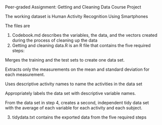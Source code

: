 Peer-graded Assignment: Getting and Cleaning Data Course Project


The working dataset is 
Human Activity Recognition Using Smartphones


The files are
1.	Codebook.md describes the variables, the data, and the vectors created during the process of cleaning up the data
2.	Getting and cleaning data.R is an R file that contains the five required steps:

Merges the training and the test sets to create one data set.

Extracts only the measurements on the mean and standard deviation for each measurement.

Uses descriptive activity names to name the activities in the data set

Appropriately labels the data set with descriptive variable names.

From the data set in step 4, creates a second, independent tidy data set with the average of each variable for each activity and each subject.


3.	 tidydata.txt contains the exported data from the five required steps
